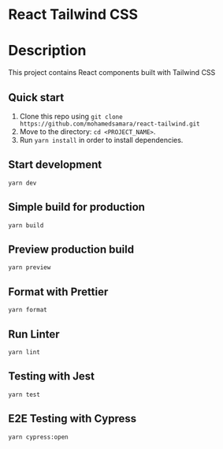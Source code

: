 # React Tailwind CSS

# Description

This project contains React components built with Tailwind CSS

## Quick start

1.  Clone this repo using `git clone https://github.com/mohamedsamara/react-tailwind.git`
2.  Move to the directory: `cd <PROJECT_NAME>`.<br />
3.  Run `yarn install` in order to install dependencies.<br />

## Start development

```
yarn dev
```

## Simple build for production

```
yarn build
```

## Preview production build

```
yarn preview
```

## Format with Prettier

```
yarn format
```

## Run Linter

```
yarn lint
```

## Testing with Jest

```
yarn test
```

## E2E Testing with Cypress

```
yarn cypress:open
```
